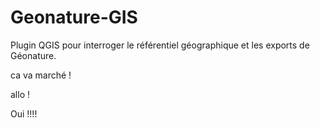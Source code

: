 # Geonature-GIS
Plugin QGIS pour interroger le référentiel géographique et les exports de Géonature.


ca va marché !

allo !


Oui !!!!
